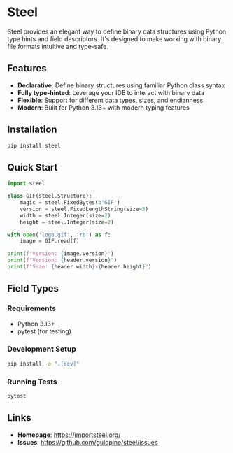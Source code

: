 # Steel

Steel provides an elegant way to define binary data structures using Python type hints and field
descriptors. It's designed to make working with binary file formats intuitive and type-safe.

## Features

- **Declarative**: Define binary structures using familiar Python class syntax
- **Fully type-hinted**: Leverage your IDE to interact with binary data
- **Flexible**: Support for different data types, sizes, and endianness
- **Modern**: Built for Python 3.13+ with modern typing features

## Installation

```bash
pip install steel
```

## Quick Start

```python
import steel

class GIF(steel.Structure):
    magic = steel.FixedBytes(b'GIF')
    version = steel.FixedLengthString(size=3)
    width = steel.Integer(size=2)
    height = steel.Integer(size=2)

with open('logo.gif', 'rb') as f:
    image = GIF.read(f)

print(f"Version: {image.version}")
print(f"Version: {header.version}")
print(f"Size: {header.width}x{header.height}")
```

## Field Types

### Requirements
- Python 3.13+
- pytest (for testing)

### Development Setup
```bash
pip install -e ".[dev]"
```

### Running Tests
```bash
pytest
```

## Links

- **Homepage**: https://importsteel.org/
- **Issues**: https://github.com/gulopine/steel/issues
